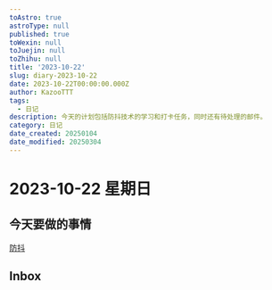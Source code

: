 ```yaml
---
toAstro: true
astroType: null
published: true
toWexin: null
toJuejin: null
toZhihu: null
title: '2023-10-22'
slug: diary-2023-10-22
date: 2023-10-22T00:00:00.000Z
author: KazooTTT
tags:
  - 日记
description: 今天的计划包括防抖技术的学习和打卡任务，同时还有待处理的邮件。
category: 日记
date_created: 20250104
date_modified: 20250304
---
```


# 2023-10-22 星期日

<!-- start of weread -->
<!-- end of weread -->

## 今天要做的事情

[防抖](https://notes.kazoottt.top/05-临时/01-草稿箱/防抖)


## Inbox
